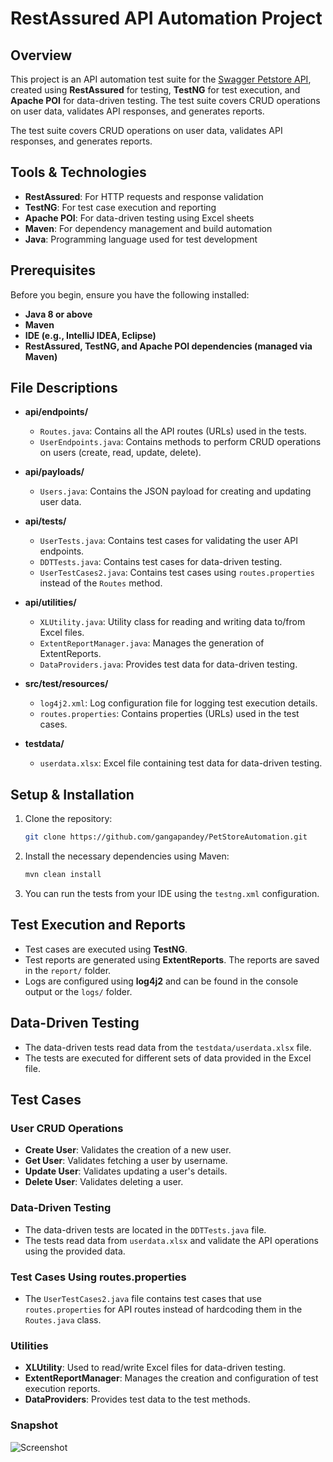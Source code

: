 # RestAssured API Automation Project

## Overview
This project is an API automation test suite for the [Swagger Petstore API](https://petstore.swagger.io/), created using **RestAssured** for testing, **TestNG** for test execution, and **Apache POI** for data-driven testing. The test suite covers CRUD operations on user data, validates API responses, and generates reports.

The test suite covers CRUD operations on user data, validates API responses, and generates reports.

## Tools & Technologies
- **RestAssured**: For HTTP requests and response validation
- **TestNG**: For test case execution and reporting
- **Apache POI**: For data-driven testing using Excel sheets
- **Maven**: For dependency management and build automation
- **Java**: Programming language used for test development

## Prerequisites
Before you begin, ensure you have the following installed:
- **Java 8 or above**
- **Maven**
- **IDE (e.g., IntelliJ IDEA, Eclipse)**
- **RestAssured, TestNG, and Apache POI dependencies (managed via Maven)**

## File Descriptions

- **api/endpoints/**
  - `Routes.java`: Contains all the API routes (URLs) used in the tests.
  - `UserEndpoints.java`: Contains methods to perform CRUD operations on users (create, read, update, delete).

- **api/payloads/**
  - `Users.java`: Contains the JSON payload for creating and updating user data.

- **api/tests/**
  - `UserTests.java`: Contains test cases for validating the user API endpoints.
  - `DDTTests.java`: Contains test cases for data-driven testing.
  - `UserTestCases2.java`: Contains test cases using `routes.properties` instead of the `Routes` method.

- **api/utilities/**
  - `XLUtility.java`: Utility class for reading and writing data to/from Excel files.
  - `ExtentReportManager.java`: Manages the generation of ExtentReports.
  - `DataProviders.java`: Provides test data for data-driven testing.

- **src/test/resources/**
  - `log4j2.xml`: Log configuration file for logging test execution details.
  - `routes.properties`: Contains properties (URLs) used in the test cases.

- **testdata/**
  - `userdata.xlsx`: Excel file containing test data for data-driven testing.


## Setup & Installation
1. Clone the repository:
   ```bash
   git clone https://github.com/gangapandey/PetStoreAutomation.git

2. Install the necessary dependencies using Maven:
   ```bash
   mvn clean install

3. You can run the tests from your IDE using the `testng.xml` configuration.

## Test Execution and Reports

- Test cases are executed using **TestNG**.
- Test reports are generated using **ExtentReports**. The reports are saved in the `report/` folder.
- Logs are configured using **log4j2** and can be found in the console output or the `logs/` folder.

## Data-Driven Testing

- The data-driven tests read data from the `testdata/userdata.xlsx` file.
- The tests are executed for different sets of data provided in the Excel file.

## Test Cases

### User CRUD Operations
- **Create User**: Validates the creation of a new user.
- **Get User**: Validates fetching a user by username.
- **Update User**: Validates updating a user's details.
- **Delete User**: Validates deleting a user.

### Data-Driven Testing
- The data-driven tests are located in the `DDTTests.java` file.
- The tests read data from `userdata.xlsx` and validate the API operations using the provided data.

### Test Cases Using routes.properties
- The `UserTestCases2.java` file contains test cases that use `routes.properties` for API routes instead of hardcoding them in the `Routes.java` class.

### Utilities
- **XLUtility**: Used to read/write Excel files for data-driven testing.
- **ExtentReportManager**: Manages the creation and configuration of test execution reports.
- **DataProviders**: Provides test data to the test methods.

### Snapshot
![Screenshot](img/ss.png)





